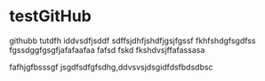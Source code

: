 # testGitHub
githubb tutdfh iddvsdfjsddf sdffsjdhfjshdfjgsjfgssf
fkhfshdgfsgdfss
fgssdggfgsgfjafafaafaa
fafsd fskd fkshdvsjffafassasa

fafhjgfbsssgf
jsgdfsdfgfsdhg,ddvsvsjdsgidfdsfbdsdbsc
